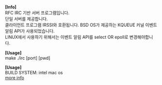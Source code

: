 **[Info]**  
RFC IRC 기반 서버 프로그램입니다.  
단일 서버를 제공합니다.  
클라이언트 프로그램 IRSSI와 호환됩니다.
BSD OS가 제공하는 KQUEUE 커널 이벤트 알림 API가 사용되었습니다.  
LINUX에서 사용하기 위해서는 이벤트 알림 API를 select OR epoll로 변경해야합니다.

**[Usage]**  
make
./irc [port] [pwd]   

**[Usage]**  
BUILD SYSTEM: intel mac os  
[more info](https://www.notion.so/kkshin0442/f45989f98b924dc38d8d706cdeadc05b?p=0ea29959831848ff91ee8da86da4f85a&pm=s)
